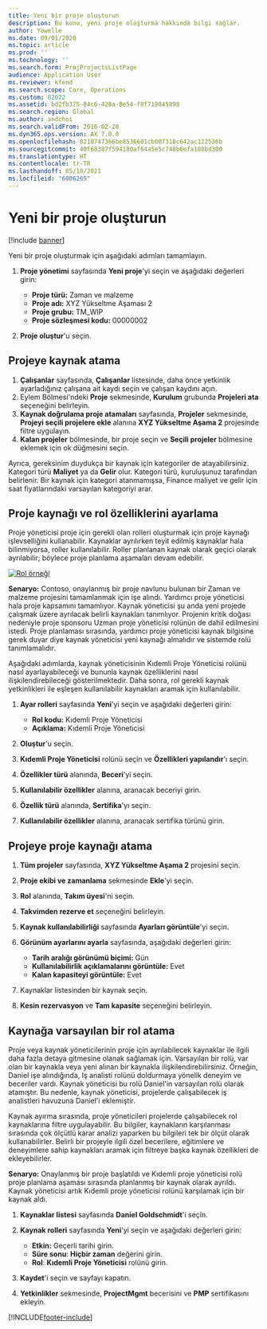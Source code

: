 ```yaml
---
title: Yeni bir proje oluşturun
description: Bu konu, yeni proje oluşturma hakkında bilgi sağlar.
author: Yowelle
ms.date: 09/01/2020
ms.topic: article
ms.prod: ''
ms.technology: ''
ms.search.form: ProjProjectsListPage
audience: Application User
ms.reviewer: kfend
ms.search.scope: Core, Operations
ms.custom: 82022
ms.assetid: bd2fb375-84c6-428a-8e54-f0f719045898
ms.search.region: Global
ms.author: andchoi
ms.search.validFrom: 2016-02-28
ms.dyn365.ops.version: AX 7.0.0
ms.openlocfilehash: 8218747366be8536601cb007318c642ac122536b
ms.sourcegitcommit: 40f68387f594180af64a5e5c748b6efa188bd300
ms.translationtype: HT
ms.contentlocale: tr-TR
ms.lasthandoff: 05/10/2021
ms.locfileid: "6006265"
---
```

# <a name="create-a-new-project"></a>Yeni bir proje oluşturun

[!include [banner](../includes/banner.md)]

Yeni bir proje oluşturmak için aşağıdaki adımları tamamlayın.

1. **Proje yönetimi** sayfasında **Yeni proje**'yi seçin ve aşağıdaki değerleri girin:

    - **Proje türü:** Zaman ve malzeme
    - **Proje adı:** XYZ Yükseltme Aşaması 2
    - **Proje grubu:** TM\_WIP
    - **Proje sözleşmesi kodu:** 00000002

2. **Proje oluştur**'u seçin.

## <a name="assign-a-resource-to-a-project"></a>Projeye kaynak atama

1. **Çalışanlar** sayfasında, **Çalışanlar** listesinde, daha önce yetkinlik ayarladığınız çalışana ait kaydı seçin ve çalışan kaydını açın.
2. Eylem Bölmesi'ndeki **Proje** sekmesinde, **Kurulum** grubunda **Projeleri ata** seçeneğini belirleyin.
3. **Kaynak doğrulama proje atamaları** sayfasında, **Projeler** sekmesinde, **Projeyi seçili projelere ekle** alanına **XYZ Yükseltme Aşama 2** projesinde filtre uygulayın.
4. **Kalan projeler** bölmesinde, bir proje seçin ve **Seçili projeler** bölmesine eklemek için ok düğmesini seçin.

Ayrıca, gereksinim duydukça bir kaynak için kategoriler de atayabilirsiniz. Kategori türü **Maliyet** ya da **Gelir** olur. Kategori türü, kuruluşunuz tarafından belirlenir. Bir kaynak için kategori atanmamışsa, Finance maliyet ve gelir için saat fiyatlarındaki varsayılan kategoriyi arar.

## <a name="set-up-project-resource-and-role-characteristics"></a>Proje kaynağı ve rol özelliklerini ayarlama

Proje yöneticisi proje için gerekli olan rolleri oluşturmak için proje kaynağı işlevselliğini kullanabilir. Kaynaklar ayrılırken teyit edilmiş kaynaklar hala bilinmiyorsa, roller kullanılabilir. Roller planlanan kaynak olarak geçici olarak ayrılabilir; böylece proje planlama aşamaları devam edebilir.

[![Rol örneği](./media/projectresourcing05.jpg)](./media/projectresourcing05.jpg) 

**Senaryo:** Contoso, onaylanmış bir proje navlunu bulunan bir Zaman ve malzeme projesini tamamlanmak için işe alındı. Yardımcı proje yöneticisi hala proje kapsamını tamamlıyor. Kaynak yöneticisi şu anda yeni projede çalışmak üzere ayrılacak belirli kaynakları tanımlıyor. Projenin kritik doğası nedeniyle proje sponsoru Uzman proje yöneticisi rolünün de dahil edilmesini istedi. Proje planlaması sırasında, yardımcı proje yöneticisi kaynak bilgisine gerek duyar diye kaynak yöneticisi yeni kaynağı almalıdır ve sistemde rolü tanımlamalıdır.

Aşağıdaki adımlarda, kaynak yöneticisinin Kıdemli Proje Yöneticisi rolünü nasıl ayarlayabileceği ve bununla kaynak özelliklerini nasıl ilişkilendirebileceği gösterilmektedir. Daha sonra, rol gerekli kaynak yetkinlikleri ile eşleşen kullanılabilir kaynakları aramak için kullanılabilir.

1. **Ayar rolleri** sayfasında **Yeni**'yi seçin ve aşağıdaki değerleri girin:

    - **Rol kodu:** Kıdemli Proje Yöneticisi
    - **Açıklama:** Kıdemli Proje Yöneticisi

2. **Oluştur**'u seçin.
3. **Kıdemli Proje Yöneticisi** rolünü seçin ve **Özellikleri yapılandır**'ı seçin.
4. **Özellikler türü** alanında, **Beceri**'yi seçin.
5. **Kullanılabilir özellikler** alanına, aranacak beceriyi girin.
6. **Özellik türü** alanında, **Sertifika**'yı seçin.
7. **Kullanılabilir özellikler** alanına, aranacak sertifika türünü girin.

## <a name="assign-a-project-resource-to-a-project"></a>Projeye proje kaynağı atama

1. **Tüm projeler** sayfasında, **XYZ Yükseltme Aşama 2** projesini seçin.
2. **Proje ekibi ve zamanlama** sekmesinde **Ekle**'yi seçin.
3. **Rol** alanında, **Takım üyesi**'ni seçin.
4. **Takvimden rezerve et** seçeneğini belirleyin.
5. **Kaynak kullanılabilirliği** sayfasında **Ayarları görüntüle**'yi seçin.
6. **Görünüm ayarlarını ayarla** sayfasında, aşağıdaki değerleri girin:

    - **Tarih aralığı görünümü biçimi:** Gün
    - **Kullanılabilirlik açıklamalarını görüntüle:** Evet
    - **Kalan kapasiteyi görüntüle:** Evet

7. Kaynaklar listesinden bir kaynak seçin.
8. **Kesin rezervasyon** ve **Tam kapasite** seçeneğini belirleyin.

## <a name="assign-a-resource-to-a-default-role"></a>Kaynağa varsayılan bir rol atama

Proje veya kaynak yöneticilerinin proje için ayrılabilecek kaynaklar ile ilgili daha fazla detaya gitmesine olanak sağlamak için. Varsayılan bir rolü, var olan bir kaynakla veya yeni alınan bir kaynakla ilişkilendirebilirsiniz. Örneğin, Daniel işe alındığında, Iş analisti rolünü doldurmaya yönelik deneyim ve beceriler vardı. Kaynak yöneticisi bu rolü Daniel'in varsayılan rolü olarak atamıştır. Bu nedenle, kaynak yöneticisi, projelerde çalışabilecek iş analistleri havuzuna Daniel'i eklemiştir.

Kaynak ayırma sırasında, proje yöneticileri projelerde çalışabilecek rol kaynaklarına filtre uygulayabilir. Bu bilgiler, kaynakların karşılanması sırasında çok ölçütlü karar analizi yaparken bu bilgileri tek bir ölçüt olarak kullanabilirler. Belirli bir projeyle ilgili özel becerilere, eğitimlere ve deneyimlere sahip kaynakları aramak için filtreye başka kaynak özellikleri de ekleyebilirler.

**Senaryo:** Onaylanmış bir proje başlatıldı ve Kıdemli proje yöneticisi rolü proje planlama aşaması sırasında planlanmış bir kaynak olarak ayrıldı. Kaynak yöneticisi artık Kıdemli proje yöneticisi rolünü karşılamak için bir kaynak aldı.

1. **Kaynaklar listesi** sayfasında **Daniel Goldschmidt**'i seçin.
2. **Kaynak rolleri** sayfasında **Yeni**'yi seçin ve aşağıdaki değerleri girin:

    - **Etkin:** Geçerli tarihi girin.
    - **Süre sonu**: **Hiçbir zaman** değerini girin.
    - **Rol**: **Kıdemli Proje Yöneticisi** rolünü girin.

3. **Kaydet**'i seçin ve sayfayı kapatın.
4. **Yetkinlikler** sekmesinde, **ProjectMgmt** becerisini ve **PMP** sertifikasını ekleyin.


[!INCLUDE[footer-include](../includes/footer-banner.md)]